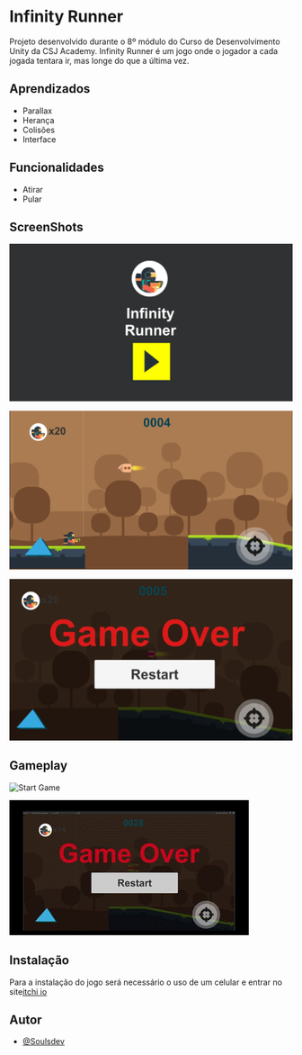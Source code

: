 
# Infinity Runner

Projeto desenvolvido durante o 8º módulo do Curso de Desenvolvimento Unity da CSJ Academy. Infinity Runner é um jogo onde o jogador a cada jogada tentara ir, mas longe do que a última vez.


## Aprendizados

- Parallax
- Herança
- Colisões
- Interface

## Funcionalidades

- Atirar
- Pular


## ScreenShots

![Start Menu](/Imagens%20Game/Start_Menu.png)

![Gameplay](/Imagens%20Game/Gameplay.png)

![GameOver](/Imagens%20Game/GameOver.png)

## Gameplay
![Start Game](/Imagens%20Game/StartGame.gif)

![Start Game](/Imagens%20Game/GameOver.gif)


## Instalação   

Para a instalação do jogo será necessário o uso de um celular e entrar no site[itchi io](https://soulsdev.itch.io/infinity-runner) 
    
## Autor

- [@Soulsdev](https://github.com/SoulsDevStudio)